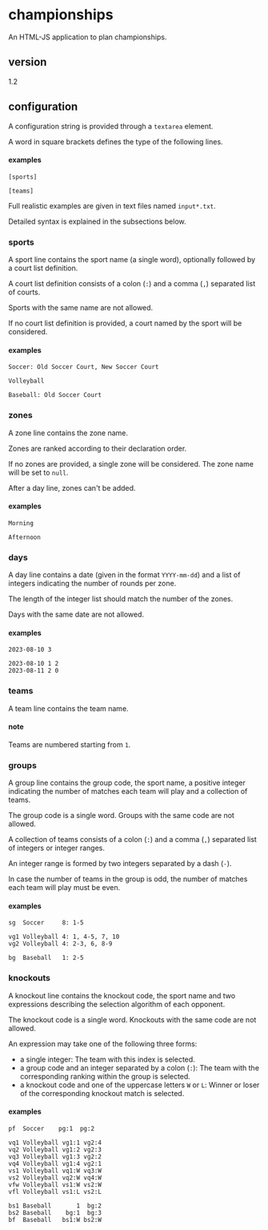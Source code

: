 # championships
An HTML-JS application to plan championships.

## version

1.2

## configuration

A configuration string is provided through a `textarea` element.

A word in square brackets defines the type of the following lines.

#### examples

`[sports]`

`[teams]`

Full realistic examples are given in text files named `input*.txt`.

Detailed syntax is explained in the subsections below.

### sports

A sport line contains the sport name (a single word), optionally followed by a court list definition.

A court list definition consists of a colon (`:`) and a comma (`,`) separated list of courts.

Sports with the same name are not allowed.

If no court list definition is provided, a court named by the sport will be considered.

#### examples

`Soccer: Old Soccer Court, New Soccer Court`

`Volleyball`

`Baseball: Old Soccer Court`

### zones

A zone line contains the zone name.

Zones are ranked according to their declaration order.

If no zones are provided, a single zone will be considered. The zone name will be set to `null`.

After a day line, zones can't be added.

#### examples

`Morning`

`Afternoon`

### days

A day line contains a date (given in the format `YYYY-mm-dd`) and a list of integers indicating the number of rounds per zone.

The length of the integer list should match the number of the zones.

Days with the same date are not allowed.

#### examples

```
2023-08-10 3
```

```
2023-08-10 1 2
2023-08-11 2 0
```

### teams

A team line contains the team name.

#### note

Teams are numbered starting from `1`.

### groups

A group line contains the group code, the sport name, a positive integer indicating the number of matches each team will play and a collection of teams.

The group code is a single word. Groups with the same code are not allowed.

A collection of teams consists of a colon (`:`) and a comma (`,`) separated list of integers or integer ranges.

An integer range is formed by two integers separated by a dash (`-`).

In case the number of teams in the group is odd, the number of matches each team will play must be even.

#### examples

```
sg  Soccer     8: 1-5
```

```
vg1 Volleyball 4: 1, 4-5, 7, 10
vg2 Volleyball 4: 2-3, 6, 8-9
```

```
bg  Baseball   1: 2-5
```

### knockouts

A knockout line contains the knockout code, the sport name and two expressions describing the selection algorithm of each opponent.

The knockout code is a single word. Knockouts with the same code are not allowed.

An expression may take one of the following three forms:

+ a single integer: The team with this index is selected.
+ a group code and an integer separated by a colon (`:`): The team with the corresponding ranking within the group is selected.
+ a knockout code and one of the uppercase letters `W` or `L`: Winner or loser of the corresponding knockout match is selected.

#### examples

```
pf  Soccer    pg:1  pg:2
```

```
vq1 Volleyball vg1:1 vg2:4
vq2 Volleyball vg1:2 vg2:3
vq3 Volleyball vg1:3 vg2:2
vq4 Volleyball vg1:4 vg2:1
vs1 Volleyball vq1:W vq3:W
vs2 Volleyball vq2:W vq4:W
vfw Volleyball vs1:W vs2:W
vfl Volleyball vs1:L vs2:L
```

```
bs1 Baseball       1  bg:2
bs2 Baseball    bg:1  bg:3
bf  Baseball   bs1:W bs2:W
```
